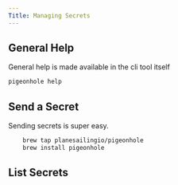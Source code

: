 ```yaml
---
Title: Managing Secrets
---
```



## General Help
General help is made available in the cli tool itself

``` bash
pigeonhole help

```


## Send a Secret
Sending secrets is super easy.

``` bash
    brew tap planesailingio/pigeonhole
    brew install pigeonhole
```


## List Secrets
